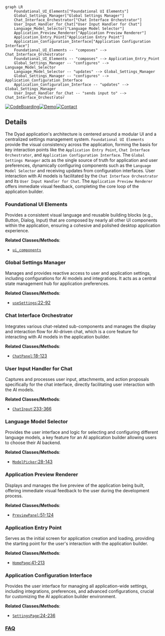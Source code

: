 ```mermaid
graph LR
    Foundational_UI_Elements["Foundational UI Elements"]
    Global_Settings_Manager["Global Settings Manager"]
    Chat_Interface_Orchestrator["Chat Interface Orchestrator"]
    User_Input_Handler_for_Chat["User Input Handler for Chat"]
    Language_Model_Selector["Language Model Selector"]
    Application_Preview_Renderer["Application Preview Renderer"]
    Application_Entry_Point["Application Entry Point"]
    Application_Configuration_Interface["Application Configuration Interface"]
    Foundational_UI_Elements -- "composes" --> Chat_Interface_Orchestrator
    Foundational_UI_Elements -- "composes" --> Application_Entry_Point
    Global_Settings_Manager -- "configures" --> Language_Model_Selector
    Language_Model_Selector -- "updates" --> Global_Settings_Manager
    Global_Settings_Manager -- "configures" --> Application_Configuration_Interface
    Application_Configuration_Interface -- "updates" --> Global_Settings_Manager
    User_Input_Handler_for_Chat -- "sends input to" --> Chat_Interface_Orchestrator
```

[![CodeBoarding](https://img.shields.io/badge/Generated%20by-CodeBoarding-9cf?style=flat-square)](https://github.com/CodeBoarding/GeneratedOnBoardings)[![Demo](https://img.shields.io/badge/Try%20our-Demo-blue?style=flat-square)](https://www.codeboarding.org/demo)[![Contact](https://img.shields.io/badge/Contact%20us%20-%20contact@codeboarding.org-lightgrey?style=flat-square)](mailto:contact@codeboarding.org)

## Details

The Dyad application's architecture is centered around a modular UI and a centralized settings management system. `Foundational UI Elements` provide the visual consistency across the application, forming the basis for key interaction points like the `Application Entry Point`, `Chat Interface Orchestrator`, and `Application Configuration Interface`. The `Global Settings Manager` acts as the single source of truth for application and user preferences, dynamically configuring components such as the `Language Model Selector` and receiving updates from configuration interfaces. User interaction with AI models is facilitated by the `Chat Interface Orchestrator` and its `User Input Handler for Chat`. The `Application Preview Renderer` offers immediate visual feedback, completing the core loop of the application builder.

### Foundational UI Elements
Provides a consistent visual language and reusable building blocks (e.g., Button, Dialog, Input) that are composed by nearly all other UI components within the application, ensuring a cohesive and polished desktop application experience.


**Related Classes/Methods**:

- <a href="https://github.com/dyad-sh/dyad/blob/main/src/components/ui/" target="_blank" rel="noopener noreferrer">`ui_components`</a>


### Global Settings Manager
Manages and provides reactive access to user and application settings, including configurations for AI models and integrations. It acts as a central state management hub for application preferences.


**Related Classes/Methods**:

- <a href="https://github.com/dyad-sh/dyad/blob/main/src/hooks/useSettings.ts#L22-L92" target="_blank" rel="noopener noreferrer">`useSettings`:22-92</a>


### Chat Interface Orchestrator
Integrates various chat-related sub-components and manages the display and interaction flow for AI-driven chat, which is a core feature for interacting with AI models in the application builder.


**Related Classes/Methods**:

- <a href="https://github.com/dyad-sh/dyad/blob/main/src/components/ChatPanel.tsx#L18-L123" target="_blank" rel="noopener noreferrer">`ChatPanel`:18-123</a>


### User Input Handler for Chat
Captures and processes user input, attachments, and action proposals specifically for the chat interface, directly facilitating user interaction with the AI models.


**Related Classes/Methods**:

- <a href="https://github.com/dyad-sh/dyad/blob/main/src/components/chat/LexicalChatInput.tsx#L233-L366" target="_blank" rel="noopener noreferrer">`ChatInput`:233-366</a>


### Language Model Selector
Provides the user interface and logic for selecting and configuring different language models, a key feature for an AI application builder allowing users to choose their AI backend.


**Related Classes/Methods**:

- <a href="https://github.com/dyad-sh/dyad/blob/main/src/components/ModelPicker.tsx#L28-L143" target="_blank" rel="noopener noreferrer">`ModelPicker`:28-143</a>


### Application Preview Renderer
Displays and manages the live preview of the application being built, offering immediate visual feedback to the user during the development process.


**Related Classes/Methods**:

- <a href="https://github.com/dyad-sh/dyad/blob/main/src/components/preview_panel/PreviewPanel.tsx#L51-L124" target="_blank" rel="noopener noreferrer">`PreviewPanel`:51-124</a>


### Application Entry Point
Serves as the initial screen for application creation and loading, providing the starting point for the user's interaction with the application builder.


**Related Classes/Methods**:

- <a href="https://github.com/dyad-sh/dyad/blob/main/src/pages/home.tsx#L41-L213" target="_blank" rel="noopener noreferrer">`HomePage`:41-213</a>


### Application Configuration Interface
Provides the user interface for managing all application-wide settings, including integrations, preferences, and advanced configurations, crucial for customizing the AI application builder environment.


**Related Classes/Methods**:

- <a href="https://github.com/dyad-sh/dyad/blob/main/src/components/settings/ProviderSettingsPage.tsx#L24-L236" target="_blank" rel="noopener noreferrer">`SettingsPage`:24-236</a>




### [FAQ](https://github.com/CodeBoarding/GeneratedOnBoardings/tree/main?tab=readme-ov-file#faq)